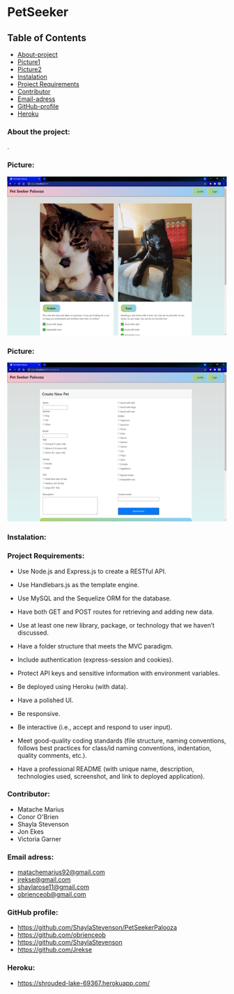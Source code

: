 # PetSeeker




## Table of Contents

* [About-project](#Description)
* [Picture1](#Picture1)
* [Picture2](#Picture2)
* [Instalation](#Instalation)
* [Project Requirements](#Project-Requirements)
* [Contributor](#Contributor)
* [Email-adress](#Email)
* [GitHub-profile](#GitHub-profile)
* [Heroku](#Heroku)


   
### About the project:
.


### Picture:
![Picture](./img/1.png) 

### Picture:
![Picture](./img/2.png) 

### Instalation:

### Project Requirements:

* Use Node.js and Express.js to create a RESTful API.


* Use Handlebars.js as the template engine.


* Use MySQL and the Sequelize ORM for the database.


* Have both GET and POST routes for retrieving and adding new data.


* Use at least one new library, package, or technology that we haven’t discussed.


* Have a folder structure that meets the MVC paradigm.


* Include authentication (express-session and cookies).


* Protect API keys and sensitive information with environment variables.


* Be deployed using Heroku (with data).


* Have a polished UI.


* Be responsive.


* Be interactive (i.e., accept and respond to user input).


* Meet good-quality coding standards (file structure, naming conventions, follows best practices for class/id naming conventions, indentation, quality comments, etc.).


* Have a professional README (with unique name, description, technologies used, screenshot, and link to deployed application).



### Contributor:
* Matache Marius
* Conor O'Brien
* Shayla Stevenson
* Jon Ekes
* Victoria Garner


### Email adress:
* matachemarius92@gmail.com
* jrekse@gmail.com
* shaylarose11@gmail.com
* obrienceob@gmail.com


### GitHub profile:
* https://github.com/ShaylaStevenson/PetSeekerPalooza
* https://github.com/obrienceob
* https://github.com/ShaylaStevenson
* https://github.com/Jrekse

### Heroku:
* https://shrouded-lake-69367.herokuapp.com/


